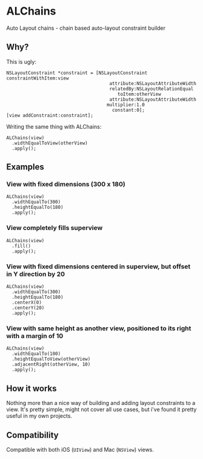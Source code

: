 # ALChains
Auto Layout chains - chain based auto-layout constraint builder

## Why?

This is ugly:
```
NSLayoutConstraint *constraint = [NSLayoutConstraint constraintWithItem:view
                                      attribute:NSLayoutAttributeWidth
                                      relatedBy:NSLayoutRelationEqual
                                         toItem:otherView
                                      attribute:NSLayoutAttributeWidth
                                     multiplier:1.0
                                       constant:0];
[view addConstraint:constraint];
```

Writing the same thing with ALChains:
```
ALChains(view)
  .widthEqualToView(otherView)
  .apply();
```

## Examples

### View with fixed dimensions (300 x 180)
```
ALChains(view)
  .widthEqualTo(300)
  .heightEqualTo(180)
  .apply();
```

### View completely fills superview
```
ALChains(view)
  .fill()
  .apply();
```

### View with fixed dimensions centered in superview, but offset in Y direction by 20
```
ALChains(view)
  .widthEqualTo(300)
  .heightEqualTo(180)
  .centerX(0)
  .centerY(20)
  .apply();
```

### View with same height as another view, positioned to its right with a margin of 10
```
ALChains(view)
  .widthEqualTo(100)
  .heightEqualToView(otherView)
  .adjacentRight(otherView, 10)
  .apply();
```

## How it works
Nothing more than a nice way of building and adding layout constraints to a view. It's pretty simple, might not
cover all use cases, but i've found it pretty useful in my own projects.

## Compatibility
Compatible with both iOS (`UIView`) and Mac (`NSView`) views.
